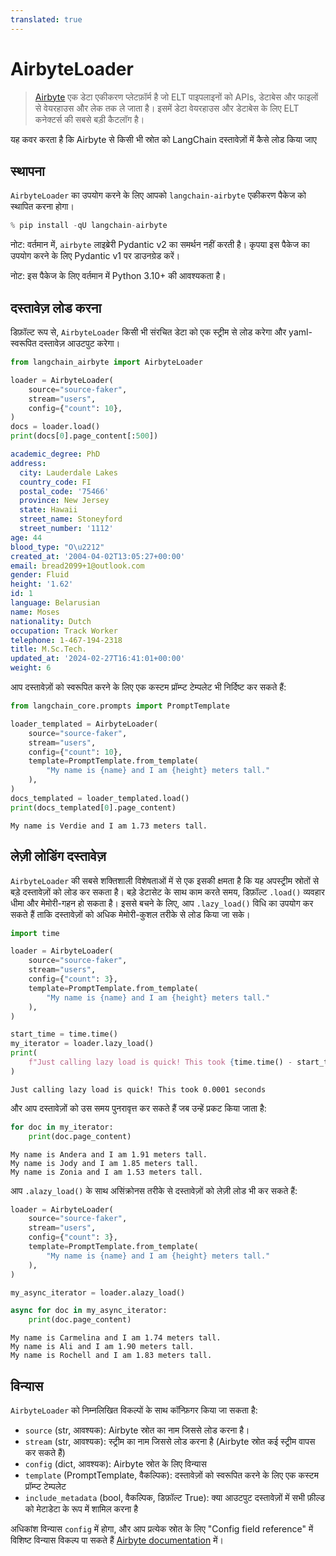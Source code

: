 ```yaml
---
translated: true
---
```


# AirbyteLoader

>[Airbyte](https://github.com/airbytehq/airbyte) एक डेटा एकीकरण प्लेटफ़ॉर्म है जो ELT पाइपलाइनों को APIs, डेटाबेस और फाइलों से वेयरहाउस और लेक तक ले जाता है। इसमें डेटा वेयरहाउस और डेटाबेस के लिए ELT कनेक्टर्स की सबसे बड़ी कैटलॉग है।

यह कवर करता है कि Airbyte से किसी भी स्रोत को LangChain दस्तावेज़ों में कैसे लोड किया जाए

## स्थापना

`AirbyteLoader` का उपयोग करने के लिए आपको `langchain-airbyte` एकीकरण पैकेज को स्थापित करना होगा।

```python
% pip install -qU langchain-airbyte
```

नोट: वर्तमान में, `airbyte` लाइब्रेरी Pydantic v2 का समर्थन नहीं करती है। कृपया इस पैकेज का उपयोग करने के लिए Pydantic v1 पर डाउनग्रेड करें।

नोट: इस पैकेज के लिए वर्तमान में Python 3.10+ की आवश्यकता है।

## दस्तावेज़ लोड करना

डिफ़ॉल्ट रूप से, `AirbyteLoader` किसी भी संरचित डेटा को एक स्ट्रीम से लोड करेगा और yaml-स्वरूपित दस्तावेज़ आउटपुट करेगा।

```python
from langchain_airbyte import AirbyteLoader

loader = AirbyteLoader(
    source="source-faker",
    stream="users",
    config={"count": 10},
)
docs = loader.load()
print(docs[0].page_content[:500])
```

```yaml
academic_degree: PhD
address:
  city: Lauderdale Lakes
  country_code: FI
  postal_code: '75466'
  province: New Jersey
  state: Hawaii
  street_name: Stoneyford
  street_number: '1112'
age: 44
blood_type: "O\u2212"
created_at: '2004-04-02T13:05:27+00:00'
email: bread2099+1@outlook.com
gender: Fluid
height: '1.62'
id: 1
language: Belarusian
name: Moses
nationality: Dutch
occupation: Track Worker
telephone: 1-467-194-2318
title: M.Sc.Tech.
updated_at: '2024-02-27T16:41:01+00:00'
weight: 6
```

आप दस्तावेज़ों को स्वरूपित करने के लिए एक कस्टम प्रॉम्प्ट टेम्पलेट भी निर्दिष्ट कर सकते हैं:

```python
from langchain_core.prompts import PromptTemplate

loader_templated = AirbyteLoader(
    source="source-faker",
    stream="users",
    config={"count": 10},
    template=PromptTemplate.from_template(
        "My name is {name} and I am {height} meters tall."
    ),
)
docs_templated = loader_templated.load()
print(docs_templated[0].page_content)
```

```output
My name is Verdie and I am 1.73 meters tall.
```

## लेज़ी लोडिंग दस्तावेज़

`AirbyteLoader` की सबसे शक्तिशाली विशेषताओं में से एक इसकी क्षमता है कि यह अपस्ट्रीम स्रोतों से बड़े दस्तावेज़ों को लोड कर सकता है। बड़े डेटासेट के साथ काम करते समय, डिफ़ॉल्ट `.load()` व्यवहार धीमा और मेमोरी-गहन हो सकता है। इससे बचने के लिए, आप `.lazy_load()` विधि का उपयोग कर सकते हैं ताकि दस्तावेज़ों को अधिक मेमोरी-कुशल तरीके से लोड किया जा सके।

```python
import time

loader = AirbyteLoader(
    source="source-faker",
    stream="users",
    config={"count": 3},
    template=PromptTemplate.from_template(
        "My name is {name} and I am {height} meters tall."
    ),
)

start_time = time.time()
my_iterator = loader.lazy_load()
print(
    f"Just calling lazy load is quick! This took {time.time() - start_time:.4f} seconds"
)
```

```output
Just calling lazy load is quick! This took 0.0001 seconds
```

और आप दस्तावेज़ों को उस समय पुनरावृत्त कर सकते हैं जब उन्हें प्रकट किया जाता है:

```python
for doc in my_iterator:
    print(doc.page_content)
```

```output
My name is Andera and I am 1.91 meters tall.
My name is Jody and I am 1.85 meters tall.
My name is Zonia and I am 1.53 meters tall.
```

आप `.alazy_load()` के साथ असिंक्रोनस तरीके से दस्तावेज़ों को लेज़ी लोड भी कर सकते हैं:

```python
loader = AirbyteLoader(
    source="source-faker",
    stream="users",
    config={"count": 3},
    template=PromptTemplate.from_template(
        "My name is {name} and I am {height} meters tall."
    ),
)

my_async_iterator = loader.alazy_load()

async for doc in my_async_iterator:
    print(doc.page_content)
```

```output
My name is Carmelina and I am 1.74 meters tall.
My name is Ali and I am 1.90 meters tall.
My name is Rochell and I am 1.83 meters tall.
```

## विन्यास

`AirbyteLoader` को निम्नलिखित विकल्पों के साथ कॉन्फ़िगर किया जा सकता है:

- `source` (str, आवश्यक): Airbyte स्रोत का नाम जिससे लोड करना है।
- `stream` (str, आवश्यक): स्ट्रीम का नाम जिससे लोड करना है (Airbyte स्रोत कई स्ट्रीम वापस कर सकते हैं)
- `config` (dict, आवश्यक): Airbyte स्रोत के लिए विन्यास
- `template` (PromptTemplate, वैकल्पिक): दस्तावेज़ों को स्वरूपित करने के लिए एक कस्टम प्रॉम्प्ट टेम्पलेट
- `include_metadata` (bool, वैकल्पिक, डिफ़ॉल्ट True): क्या आउटपुट दस्तावेज़ों में सभी फ़ील्ड को मेटाडेटा के रूप में शामिल करना है

अधिकांश विन्यास `config` में होगा, और आप प्रत्येक स्रोत के लिए "Config field reference" में विशिष्ट विन्यास विकल्प पा सकते हैं [Airbyte documentation](https://docs.airbyte.com/integrations/) में।
